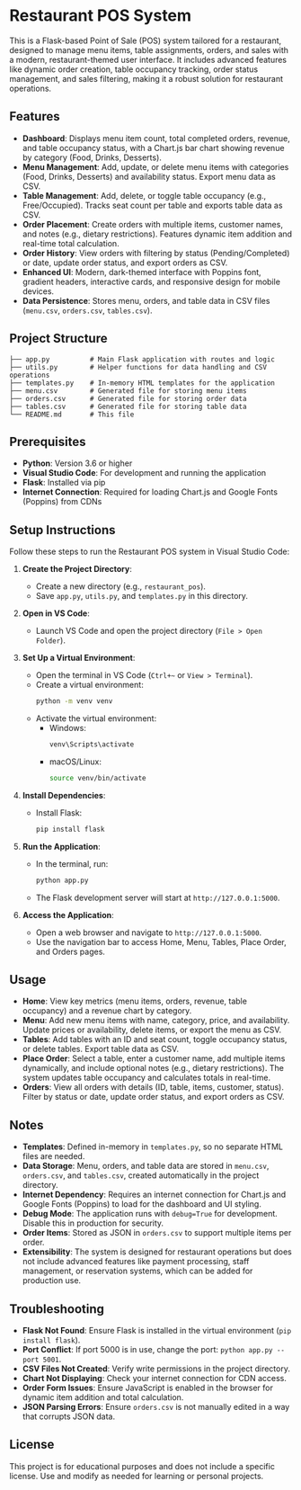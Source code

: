 # Restaurant POS System

This is a Flask-based Point of Sale (POS) system tailored for a restaurant, designed to manage menu items, table assignments, orders, and sales with a modern, restaurant-themed user interface. It includes advanced features like dynamic order creation, table occupancy tracking, order status management, and sales filtering, making it a robust solution for restaurant operations.

## Features
- **Dashboard**: Displays menu item count, total completed orders, revenue, and table occupancy status, with a Chart.js bar chart showing revenue by category (Food, Drinks, Desserts).
- **Menu Management**: Add, update, or delete menu items with categories (Food, Drinks, Desserts) and availability status. Export menu data as CSV.
- **Table Management**: Add, delete, or toggle table occupancy (e.g., Free/Occupied). Tracks seat count per table and exports table data as CSV.
- **Order Placement**: Create orders with multiple items, customer names, and notes (e.g., dietary restrictions). Features dynamic item addition and real-time total calculation.
- **Order History**: View orders with filtering by status (Pending/Completed) or date, update order status, and export orders as CSV.
- **Enhanced UI**: Modern, dark-themed interface with Poppins font, gradient headers, interactive cards, and responsive design for mobile devices.
- **Data Persistence**: Stores menu, orders, and table data in CSV files (`menu.csv`, `orders.csv`, `tables.csv`).

## Project Structure
```
├── app.py          # Main Flask application with routes and logic
├── utils.py        # Helper functions for data handling and CSV operations
├── templates.py    # In-memory HTML templates for the application
├── menu.csv        # Generated file for storing menu items
├── orders.csv      # Generated file for storing order data
├── tables.csv      # Generated file for storing table data
└── README.md       # This file
```

## Prerequisites
- **Python**: Version 3.6 or higher
- **Visual Studio Code**: For development and running the application
- **Flask**: Installed via pip
- **Internet Connection**: Required for loading Chart.js and Google Fonts (Poppins) from CDNs

## Setup Instructions
Follow these steps to run the Restaurant POS system in Visual Studio Code:

1. **Create the Project Directory**:
   - Create a new directory (e.g., `restaurant_pos`).
   - Save `app.py`, `utils.py`, and `templates.py` in this directory.

2. **Open in VS Code**:
   - Launch VS Code and open the project directory (`File > Open Folder`).

3. **Set Up a Virtual Environment**:
   - Open the terminal in VS Code (`Ctrl+~` or `View > Terminal`).
   - Create a virtual environment:
     ```bash
     python -m venv venv
     ```
   - Activate the virtual environment:
     - Windows:
       ```bash
       venv\Scripts\activate
       ```
     - macOS/Linux:
       ```bash
       source venv/bin/activate
       ```

4. **Install Dependencies**:
   - Install Flask:
     ```bash
     pip install flask
     ```

5. **Run the Application**:
   - In the terminal, run:
     ```bash
     python app.py
     ```
   - The Flask development server will start at `http://127.0.0.1:5000`.

6. **Access the Application**:
   - Open a web browser and navigate to `http://127.0.0.1:5000`.
   - Use the navigation bar to access Home, Menu, Tables, Place Order, and Orders pages.

## Usage
- **Home**: View key metrics (menu items, orders, revenue, table occupancy) and a revenue chart by category.
- **Menu**: Add new menu items with name, category, price, and availability. Update prices or availability, delete items, or export the menu as CSV.
- **Tables**: Add tables with an ID and seat count, toggle occupancy status, or delete tables. Export table data as CSV.
- **Place Order**: Select a table, enter a customer name, add multiple items dynamically, and include optional notes (e.g., dietary restrictions). The system updates table occupancy and calculates totals in real-time.
- **Orders**: View all orders with details (ID, table, items, customer, status). Filter by status or date, update order status, and export orders as CSV.

## Notes
- **Templates**: Defined in-memory in `templates.py`, so no separate HTML files are needed.
- **Data Storage**: Menu, orders, and table data are stored in `menu.csv`, `orders.csv`, and `tables.csv`, created automatically in the project directory.
- **Internet Dependency**: Requires an internet connection for Chart.js and Google Fonts (Poppins) to load for the dashboard and UI styling.
- **Debug Mode**: The application runs with `debug=True` for development. Disable this in production for security.
- **Order Items**: Stored as JSON in `orders.csv` to support multiple items per order.
- **Extensibility**: The system is designed for restaurant operations but does not include advanced features like payment processing, staff management, or reservation systems, which can be added for production use.

## Troubleshooting
- **Flask Not Found**: Ensure Flask is installed in the virtual environment (`pip install flask`).
- **Port Conflict**: If port 5000 is in use, change the port: `python app.py --port 5001`.
- **CSV Files Not Created**: Verify write permissions in the project directory.
- **Chart Not Displaying**: Check your internet connection for CDN access.
- **Order Form Issues**: Ensure JavaScript is enabled in the browser for dynamic item addition and total calculation.
- **JSON Parsing Errors**: Ensure `orders.csv` is not manually edited in a way that corrupts JSON data.

## License
This project is for educational purposes and does not include a specific license. Use and modify as needed for learning or personal projects.
